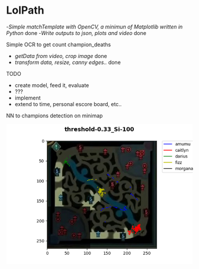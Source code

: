 # LolPath
-_Simple matchTemplate with OpenCV, a minimun of Matplotlib written in Python_ done
-_Write outputs to json, plots and video_ done


Simple OCR to get count champion_deaths

- _getData from video, crop image_ done
- _transform data, resize, canny edges.._ done

TODO
- create model, feed it, evaluate
- ???
- implement
- extend to time, personal escore board, etc..

NN to champions detection on minimap

<img src="/out/2 (1).png">

